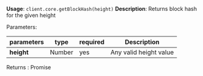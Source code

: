 **Usage**: `client.core.getBlockHash(height)`
**Description**: Returns block hash for the given height

Parameters:

| parameters             | type               | required       | Description                                                                                             |
|------------------------|--------------------|----------------| ------------------------------------------------------------------------------------------------ |
| **height**             | Number             | yes            | Any valid height value |

Returns : Promise<string>

